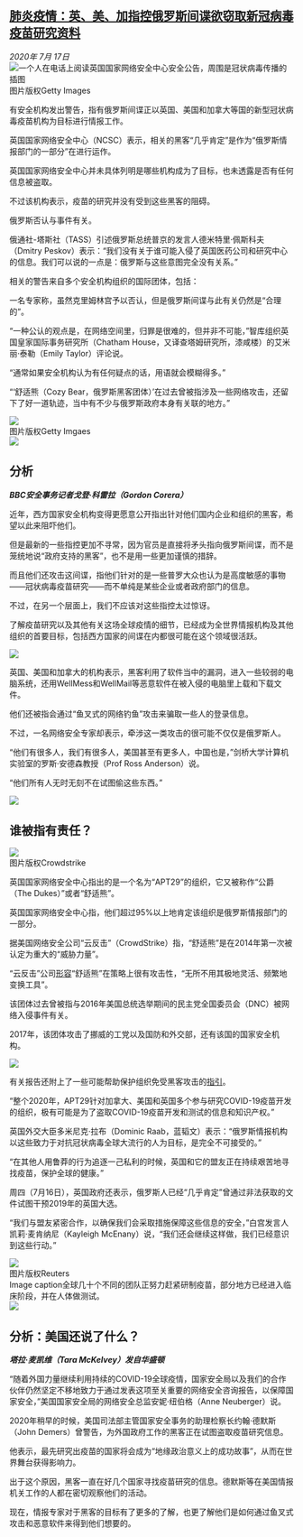 <!--1594979125000-->
[肺炎疫情：英、美、加指控俄罗斯间谍欲窃取新冠病毒疫苗研究资料](http://www.bbc.com/zhongwen/simp/science-53442191)
------

<div><i>2020年 7月 17日</i></div><div><div class="story-body__inner" property="articleBody"><div class="media-landscape no-caption full-width lead"><span class="image-and-copyright-container"><img class="js-image-replace" alt="一个人在电话上阅读英国国家网络安全中心安全公告，周围是冠状病毒传播的插图" src="https://images.weserv.nl/?url=ichef.bbci.co.uk/news/640/cpsprodpb/CC26/production/_113426225_untitled-1.jpg"><span class="off-screen">图片版权</span><span class="story-image-copyright">Getty Images</span></span></div><p class="story-body__introduction">有安全机构发出警告，指有俄罗斯间谍正以英国、美国和加拿大等国的新型冠状病毒疫苗机构为目标进行情报工作。</p><div id="bbccom_mpu_3" class="bbccom_slot mpu-ad" aria-hidden="true"><div class="bbccom_advert"></div></div><p>英国国家网络安全中心（NCSC）表示，相关的黑客“几乎肯定”是作为“俄罗斯情报部门的一部分”在进行运作。</p><p>英国国家网络安全中心并未具体列明是哪些机构成为了目标，也未透露是否有任何信息被盗取。</p><div id="bbccom_mpu_1_2" class="bbccom_slot mpu-ad" aria-hidden="true"><div class="bbccom_advert"></div></div><p>不过该机构表示，疫苗的研究并没有受到这些黑客的阻碍。</p><p>俄罗斯否认与事件有关。</p><p>俄通社-塔斯社（TASS）引述俄罗斯总统普京的发言人德米特里·佩斯科夫（Dmitry Peskov）表示：“我们没有关于谁可能入侵了英国医药公司和研究中心的信息。我们可以说的一点是：俄罗斯与这些意图完全没有关系。”</p><p>相关的警告来自多个安全机构组织的国际团体，包括：</p><p>一名专家称，虽然克里姆林宫予以否认，但是俄罗斯间谍与此有关仍然是“合理的”。</p><p>“一种公认的观点是，在网络空间里，归罪是很难的，但并非不可能，”智库组织英国皇家国际事务研究所（Chatham House，又译查塔姆研究所，漆咸楼）的艾米丽·泰勒（Emily Taylor）评论说。</p><p>“通常如果安全机构认为有任何疑点的话，用语就会模糊得多。”</p><p>“‘舒适熊（Cozy Bear，俄罗斯黑客团体）’在过去曾被指涉及一些网络攻击，还留下了好一道轨迹，当中有不少与俄罗斯政府本身有关联的地方。”</p><div class="media-landscape no-caption full-width"><span class="image-and-copyright-container"><img src="https://images.weserv.nl/?url=ichef.bbci.co.uk/news/640/cpsprodpb/107C4/production/_111842576_52335730.jpg"><br><span class="off-screen">图片版权</span><span class="story-image-copyright">Getty Imgaes</span></span></div><div class="media-landscape no-caption full-width"><span class="image-and-copyright-container"><img src="https://images.weserv.nl/?url=ichef.bbci.co.uk/news/640/cpsprodpb/1226D/production/_105894347_grey_line-nc.png"><br></span></div><h2 class="story-body__crosshead">分析</h2><p><strong><i>BBC安全事务记者戈登·科雷拉（Gordon Corera）</i></strong></p><p>近年，西方国家安全机构变得更愿意公开指出针对他们国内企业和组织的黑客，希望以此来阻吓他们。</p><p>但是最新的一些指控更加不寻常，因为官员是直接将矛头指向俄罗斯间谍，而不是笼统地说“政府支持的黑客”，也不是用一些更加谨慎的措辞。</p><p>而且他们还攻击这间谍，指他们针对的是一些普罗大众也认为是高度敏感的事物——冠状病毒疫苗研究——而不单纯是某些企业或者政府部门的信息。</p><p>不过，在另一个层面上，我们不应该对这些指控太过惊讶。</p><p>了解疫苗研究以及其他有关这场全球疫情的细节，已经成为全世界情报机构及其他组织的首要目标，包括西方国家的间谍在内都很可能在这个领域很活跃。</p><div class="media-landscape no-caption full-width"><span class="image-and-copyright-container"><img src="https://images.weserv.nl/?url=ichef.bbci.co.uk/news/640/cpsprodpb/1226D/production/_105894347_grey_line-nc.png"><br></span></div><p>英国、美国和加拿大的机构表示，黑客利用了软件当中的漏洞，进入一些较弱的电脑系统，还用WellMess和WellMail等恶意软件在被入侵的电脑里上载和下载文件。</p><p>他们还被指会通过“鱼叉式的网络钓鱼”攻击来骗取一些人的登录信息。</p><p>不过，一名网络安全专家却表示，牵涉这一类攻击的很可能不仅仅是俄罗斯人。</p><p>“他们有很多人，我们有很多人，美国甚至有更多人，中国也是，”剑桥大学计算机实验室的罗斯·安德森教授（Prof Ross Anderson）说。</p><p>“他们所有人无时无刻不在试图偷这些东西。”</p><div class="media-landscape no-caption full-width"><span class="image-and-copyright-container"><img src="https://images.weserv.nl/?url=ichef.bbci.co.uk/news/640/cpsprodpb/1226D/production/_105894347_grey_line-nc.png"><br></span></div><h2 class="story-body__crosshead">谁被指有责任？</h2><div class="media-landscape no-caption full-width"><span class="image-and-copyright-container"><img src="https://images.weserv.nl/?url=ichef.bbci.co.uk/news/640/cpsprodpb/FA86/production/_113443146_cozy.jpg"><br><span class="off-screen">图片版权</span><span class="story-image-copyright">Crowdstrike</span></span></div><p>英国国家网络安全中心指出的是一个名为“APT29”的组织，它又被称作“公爵（The Dukes）”或者“舒适熊”。</p><p>英国国家网络安全中心指，他们超过95%以上地肯定该组织是俄罗斯情报部门的一部分。</p><p>据美国网络安全公司“云反击”（CrowdStrike）指，“舒适熊”是在2014年第一次被认定为重大的“威胁力量”。</p><p>“云反击”公司<a href="https://www.crowdstrike.com/blog/who-is-cozy-bear/" class="story-body__link-external">形容</a>“舒适熊”在策略上很有攻击性，“无所不用其极地灵活、频繁地变换工具”。</p><p>该团体过去曾被指与2016年美国总统选举期间的民主党全国委员会（DNC）被网络入侵事件有关。</p><p>2017年，该团体攻击了挪威的工党以及国防和外交部，还有该国的国家安全机构。</p><div class="media-landscape no-caption full-width"><span class="image-and-copyright-container"><img src="https://images.weserv.nl/?url=ichef.bbci.co.uk/news/640/cpsprodpb/1226D/production/_105894347_grey_line-nc.png"><br></span></div><p>有关报告还附上了一些可能帮助保护组织免受黑客攻击的<a href="https://www.ncsc.gov.uk/files/Advisory-APT29-targets-COVID-19-vaccine-development.pdf" class="story-body__link-external">指引</a>。</p><p>“整个2020年，APT29针对加拿大、美国和英国多个参与研究COVID-19疫苗开发的组织，极有可能是为了盗取COVID-19疫苗开发和测试的信息和知识产权。”</p><p>英国外交大臣多米尼克·拉布（Dominic Raab，蓝韬文）表示：“俄罗斯情报机构以这些致力于对抗冠状病毒全球大流行的人为目标，是完全不可接受的。”</p><p>“在其他人用鲁莽的行为追逐一己私利的时候，英国和它的盟友正在持续艰苦地寻找疫苗，保护全球的健康。”</p><p>周四（7月16日），英国政府还表示，俄罗斯人已经“几乎肯定”曾通过非法获取的文件试图干预2019年的英国大选。</p><p>“我们与盟友紧密合作，以确保我们会采取措施保障这些信息的安全，”白宫发言人凯莉·麦肯纳尼（Kayleigh McEnany）说，“我们还会继续这样做，我们已经意识到这些行动。”</p><div class="media-landscape has-caption full-width"><span class="image-and-copyright-container"><img src="https://images.weserv.nl/?url=ichef.bbci.co.uk/news/640/cpsprodpb/C837/production/_112755215_mediaitem112755214.jpg"><br><span class="off-screen">图片版权</span><span class="story-image-copyright">Reuters</span></span><figcaption class="media-caption"><span class="off-screen">Image caption</span><span class="media-caption__text">全球几十个不同的团队正努力赶紧研制疫苗，部分地方已经进入临床阶段，并在人体做测试。</span></figcaption></div><div class="media-landscape no-caption full-width"><span class="image-and-copyright-container"><img src="https://images.weserv.nl/?url=ichef.bbci.co.uk/news/640/cpsprodpb/1226D/production/_105894347_grey_line-nc.png"><br></span></div><h2 class="story-body__crosshead">分析：美国还说了什么？</h2><p><strong><i>塔拉·麦凯维（Tara McKelvey）发自华盛顿</i></strong></p><p>“随着外国力量继续利用持续的COVID-19全球疫情，国家安全局以及我们的合作伙伴仍然坚定不移地致力于通过发表这项至关重要的网络安全咨询报告，以保障国家安全，”美国国家安全局的网络安全总监安妮·纽伯格（Anne Neuberger）说。</p><p>2020年稍早的时候，美国司法部主管国家安全事务的助理检察长约翰·德默斯（John Demers）曾警告，为外国政府工作的黑客正在试图盗取疫苗研究信息。</p><p>他表示，最先研究出疫苗的国家将会成为“地缘政治意义上的成功故事”，从而在世界舞台获得影响力。</p><p>出于这个原因，黑客一直在好几个国家寻找疫苗研究的信息。德默斯等在美国情报机关工作的人都在密切观察他们的活动。</p><p>现在，情报专家对于黑客的目标有了更多的了解，也更了解他们是如何通过鱼叉式攻击和恶意软件来得到他们想要的。</p></div></div>
